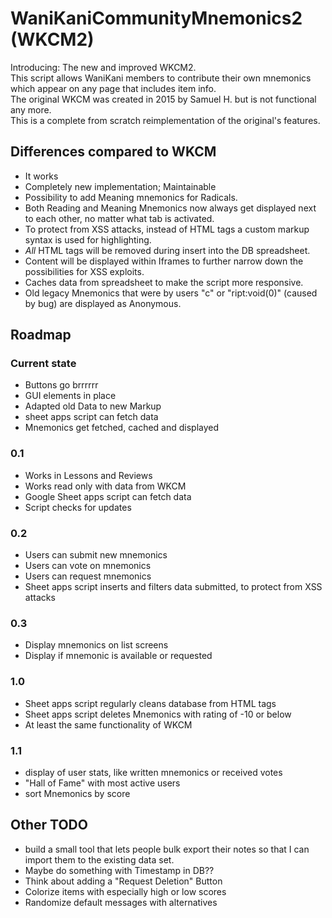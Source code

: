 # WaniKaniCommunityMnemonics2 (WKCM2)
Introducing: The new and improved WKCM2.  
This script allows WaniKani members to contribute their own mnemonics which appear on any page that includes item info.  
The original WKCM was created in 2015 by Samuel H. but is not functional any more.  
This is a complete from scratch reimplementation of the original's features. 

## Differences compared to WKCM
- It works
- Completely new implementation; Maintainable
- Possibility to add Meaning mnemonics for Radicals. 
- Both Reading and Meaning Mnemonics now always get displayed next to each other, no matter what tab is activated.
- To protect from XSS attacks, instead of HTML tags a custom markup syntax is used for highlighting. 
- *All* HTML tags will be removed during insert into the DB spreadsheet. 
- Content will be displayed within Iframes to further narrow down the possibilities for XSS exploits.
- Caches data from spreadsheet to make the script more responsive. 
- Old legacy Mnemonics that were by users "c" or "ript:void(0)" (caused by bug) are displayed as Anonymous. 

## Roadmap

### Current state
- Buttons go brrrrrr
- GUI elements in place
- Adapted old Data to new Markup
- sheet apps script can fetch data
- Mnemonics get fetched, cached and displayed

### 0.1
- Works in Lessons and Reviews
- Works read only with data from WKCM
- Google Sheet apps script can fetch data
- Script checks for updates

### 0.2
- Users can submit new mnemonics
- Users can vote on mnemonics
- Users can request mnemonics
- Sheet apps script inserts and filters data submitted, to protect from XSS attacks

### 0.3
- Display mnemonics on list screens
- Display if mnemonic is available or requested

### 1.0
- Sheet apps script regularly cleans database from HTML tags
- Sheet apps script deletes Mnemonics with rating of -10 or below
- At least the same functionality of WKCM

### 1.1
- display of user stats, like written mnemonics or received votes
- "Hall of Fame" with most active users
- sort Mnemonics by score

## Other TODO
- build a small tool that lets people bulk export their notes so that I can import them to the existing data set.  
- Maybe do something with Timestamp in DB??
- Think about adding a "Request Deletion" Button
- Colorize items with especially high or low scores
- Randomize default messages with alternatives
